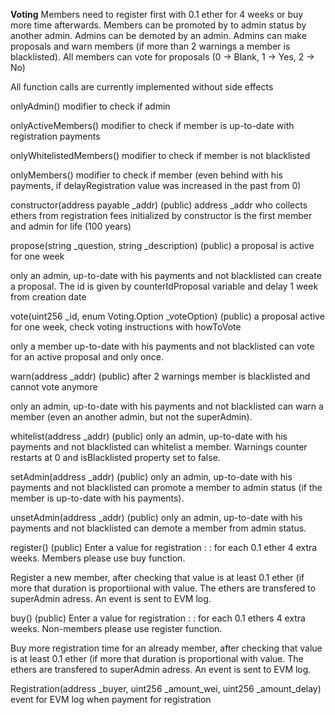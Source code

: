 **Voting**
Members need to register first with 0.1 ether for 4 weeks or buy more time afterwards.
Members can be promoted by to admin status by another admin. Admins can be demoted by an admin. Admins can make proposals and warn members (if more than 2 warnings a member is blacklisted). All members can vote for proposals (0 -> Blank, 1 -> Yes, 2 -> No)

All function calls are currently implemented without side effects

onlyAdmin()
modifier to check if admin

onlyActiveMembers()
modifier to check if member is up-to-date with registration payments

onlyWhitelistedMembers()
modifier to check if member is not blacklisted

onlyMembers()
modifier to check if member (even behind with his payments, if delayRegistration value was increased in the past from 0)

constructor(address payable \_addr) (public)
address \_addr who collects ethers from registration fees initialized by constructor is the first member and admin for life (100 years)

propose(string \_question, string \_description) (public)
a proposal is active for one week

only an admin, up-to-date with his payments and not blacklisted can create a proposal. The id is given by counterIdProposal variable and delay 1 week from creation date

vote(uint256 \_id, enum Voting.Option \_voteOption) (public)
a proposal active for one week, check voting instructions with howToVote

only a member up-to-date with his payments and not blacklisted can vote for an active proposal and only once.

warn(address \_addr) (public)
after 2 warnings member is blacklisted and cannot vote anymore

only an admin, up-to-date with his payments and not blacklisted can warn a member (even an another admin, but not the superAdmin).

whitelist(address \_addr) (public)
only an admin, up-to-date with his payments and not blacklisted can whitelist a member. Warnings counter restarts at 0 and isBlacklisted property set to false.

setAdmin(address \_addr) (public)
only an admin, up-to-date with his payments and not blacklisted can promote a member to admin status (if the member is up-to-date with his payments).

unsetAdmin(address \_addr) (public)
only an admin, up-to-date with his payments and not blacklisted can demote a member from admin status.

register() (public)
Enter a value for registration : : for each 0.1 ether 4 extra weeks. Members please use buy function.

Register a new member, after checking that value is at least 0.1 ether (if more that duration is proportiional with value. The ethers are transfered to superAdmin adress. An event is sent to EVM log.

buy() (public)
Enter a value for registration : : for each 0.1 ethers 4 extra weeks. Non-members please use register function.

Buy more registration time for an already member, after checking that value is at least 0.1 ether (if more that duration is proportional with value. The ethers are transfered to superAdmin adress. An event is sent to EVM log.

Registration(address \_buyer, uint256 \_amount_wei, uint256 \_amount_delay)
event for EVM log when payment for registration

